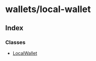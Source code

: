 # wallets/local-wallet

## Index

### Classes

* [LocalWallet](../classes/_wallets_local_wallet_.localwallet.md)

